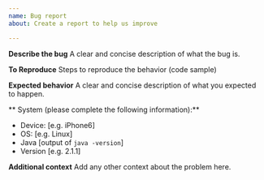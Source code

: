 ```yaml
---
name: Bug report
about: Create a report to help us improve

---
```


**Describe the bug**
A clear and concise description of what the bug is.

**To Reproduce**
Steps to reproduce the behavior (code sample)

**Expected behavior**
A clear and concise description of what you expected to happen.

** System (please complete the following information):**
 - Device: [e.g. iPhone6]
 - OS: [e.g. Linux]
 - Java [output of `java -version`]
 - Version [e.g. 2.1.1]

**Additional context**
Add any other context about the problem here.
